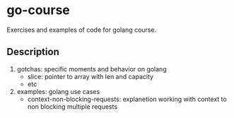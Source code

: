 # go-course
Exercises and examples of code for golang course.

## Description
1. gotchas: specific moments and behavior on golang 
    - slice: pointer to array with len and capacity
    - etc
1. examples: golang use cases
    - context-non-blocking-requests: explanetion working with context to non blocking multiple requests
